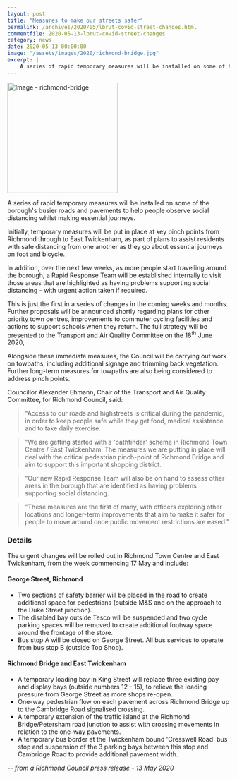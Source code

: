 ```yaml
---
layout: post
title: "Measures to make our streets safer"
permalink: /archives/2020/05/lbrut-covid-street-changes.html
commentfile: 2020-05-13-lbrut-covid-street-changes
category: news
date: 2020-05-13 00:00:00
image: "/assets/images/2020/richmond-bridge.jpg"
excerpt: |
    A series of rapid temporary measures will be installed on some of the borough's busier roads and pavements to help people observe social distancing whilst making essential journeys.
---
```

<a href="/assets/images/2020/richmond-bridge.jpg" title="Click for a larger image"><img src="/assets/images/2020/richmond-bridge-thumb.jpg" width="250" alt="Image - richmond-bridge"  class="photo right"/></a>

A series of rapid temporary measures will be installed on some of the borough's busier roads and pavements to help people observe social distancing whilst making essential journeys.

Initially, temporary measures will be put in place at key pinch points from Richmond through to East Twickenham, as part of plans to assist residents with safe distancing from one another as they go about essential journeys on foot and bicycle.

In addition, over the next few weeks, as more people start travelling around the borough, a Rapid Response Team will be established internally to visit those areas that are highlighted as having problems supporting social distancing - with urgent action taken if required.

This is just the first in a series of changes in the coming weeks and months. Further proposals will be announced shortly regarding plans for other priority town centres, improvements to commuter cycling facilities and actions to support schools when they return. The full strategy will be presented to the Transport and Air Quality Committee on the 18<sup>th</sup> June 2020,

Alongside these immediate measures, the Council will be carrying out work on towpaths, including additional signage and trimming back vegetation. Further long-term measures for towpaths are also being considered to address pinch points.

Councillor Alexander Ehmann, Chair of the Transport and Air Quality Committee, for Richmond Council, said:

> "Access to our roads and highstreets is critical during the pandemic, in order to keep people safe while they get food, medical assistance and to take daily exercise.

> "We are getting started with a 'pathfinder' scheme in Richmond Town Centre / East Twickenham.  The measures we are putting in place will deal with the critical pedestrian pinch-point of Richmond Bridge and aim to support this important shopping district.

> "Our new Rapid Response Team will also be on hand to assess other areas in the borough that are identified as having problems supporting social distancing.

> "These measures are the first of many, with officers exploring other locations and longer-term improvements that aim to make it safer for people to move around once public movement restrictions are eased."

### Details

The urgent changes will be rolled out in Richmond Town Centre and East Twickenham, from the week commencing 17 May and include:

#### George Street, Richmond

- Two sections of safety barrier will be placed in the road to create additional space for pedestrians (outside M&S and on the approach to the Duke Street junction).
- The disabled bay outside Tesco will be suspended and two cycle parking spaces will be removed to create additional footway space around the frontage of the store.
- Bus stop A will be closed on George Street. All bus services to operate from bus stop B (outside Top Shop).

#### Richmond Bridge and East Twickenham

- A temporary loading bay in King Street will replace three existing pay and display bays (outside numbers 12 - 15), to relieve the loading pressure from George Street as more shops re-open.
- One-way pedestrian flow on each pavement across Richmond Bridge up to the Cambridge Road signalised crossing.
- A temporary extension of the traffic island at the Richmond Bridge/Petersham road junction to assist with crossing movements in relation to the one-way pavements.
- A temporary bus border at the Twickenham bound 'Cresswell Road' bus stop and suspension of the 3 parking bays between this stop and Cambridge Road to provide additional pavement width.

<cite>-- from a Richmond Council press release - 13 May 2020</cite>
